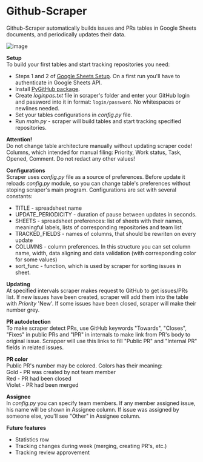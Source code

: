 # Github-Scraper

Github-Scraper automatically builds issues and PRs tables in Google Sheets documents, and periodically updates their data.

![image](https://cdn1.imggmi.com/uploads/2019/8/31/412b7ab2c12f86916559343125942f7d-full.png)

**Setup**  
To build your first tables and start tracking repositories you need:
* Steps 1 and 2 of [Google Sheets Setup](https://developers.google.com/sheets/api/quickstart/python). On a first run you'll have to authenticate in Google Sheets API.
* Install [PyGitHub package](https://pygithub.readthedocs.io/en/latest/introduction.html).
* Create *loginpas.txt* file in scraper's folder and enter your GitHub login and password into it in format: `login/password`. No whitespaces or newlines needed.
* Set your tables configurations in *config.py* file.
* Run *main.py* - scraper will build tables and start tracking specified repositories.

**Attention!**  
Do not change table architecture manually without updating scraper code! Columns, which intended for manual filing: Priority, Work status, Task, Opened, Comment. Do not redact any other values!  

**Configurations**  
Scraper uses *config.py* file as a source of preferences. Before update it reloads *config.py* module, so you can change table's preferences without stoping scraper's main program. Configurations are set with several constants:
* TITLE - spreadsheet name
* UPDATE_PERIODICITY - duration of pause between updates in seconds.
* SHEETS - spreadsheet preferences: list of sheets with their names, meaningful labels, lists of corresponding repositories and team list
* TRACKED_FIELDS - names of columns, that should be rewriten on every update
* COLUMNS - column preferences. In this structure you can set column name, width, data aligning and data validation (with corresponding color for some values)
* sort_func - function, which is used by scraper for sorting issues in sheet.  

**Updating**  
At specified intervals scraper makes request to GitHub to get issues/PRs list. If new issues have been created, scraper will add them into the table with *Priority* 'New'. If some issues have been closed, scraper will make their number grey.  

**PR autodetection**  
To make scraper detect PRs, use GitHub keywords "Towards", "Closes", "Fixes" in public PRs and "IPR" in internals to make link from PR's body to original issue. Scrapper will use this links to fill "Public PR" and "Internal PR" fields in related issues.  

**PR color**  
Public PR's number may be colored. Colors has their meaning:  
Gold - PR was created by not team member  
Red - PR had been closed  
Violet - PR had been merged  

**Assignee**  
In *config.py* you can specify team members. If any member assigned issue, his name will be shown in Assignee column. If issue was assigned by someone else, you'll see "Other" in Assignee column.  

**Future features**  
* Statistics row
* Tracking changes during week (merging, creating PR's, etc.)
* Tracking review approvement
